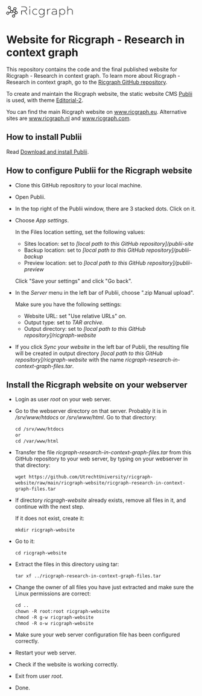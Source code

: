 <img alt="Ricgraph logo" src="https://raw.githubusercontent.com/UtrechtUniversity/ricgraph/refs/heads/main/docs/images/ricgraph_logo.png" height="30">

# Website for Ricgraph - Research in context graph

This repository contains the code and the final published 
website for Ricgraph - Research in context graph. To learn more about
Ricgraph - Research in context graph, go to the 
[Ricgraph GitHub repository](https://github.com/UtrechtUniversity/ricgraph).

To create and maintain the Ricgraph website, the static website CMS 
[Publii](https://getpublii.com/) is used, with theme 
[Editorial-2](https://marketplace.getpublii.com/themes/editorial-2).

You can find the main Ricgraph website on www.ricgraph.eu. Alternative
sites are www.ricgraph.nl and www.ricgraph.com.


## How to install Publii

Read [Download and install Publii](https://getpublii.com/docs/install-publii.html).

## How to configure Publii for the Ricgraph website
* Clone this GitHub repository to your local machine.
* Open Publii.
* In the top right of the Publii window, there are 3 stacked dots.
  Click on it.
* Choose _App settings_.

  In the Files location setting, set the following values:
  * Sites location: set to *[local path to this GitHub repository]/publii-site*
  * Backup location: set to *[local path to this GitHub repository]/publii-backup*
  * Preview location: set to *[local path to this GitHub repository]/publii-preview*
    
  Click "Save your settings" and click "Go back".
* In the _Server_ menu in the left bar of Publii, choose ".zip Manual upload".

  Make sure you have the following settings:
  * Website URL: set "Use relative URLs" *on*.
  * Output type: set to *TAR archive*.
  * Output directory: 
    set to *[local path to this GitHub repository]/ricgraph-website*
* If you click *Sync your website* in the left bar of Publii, 
  the resulting file will be created in 
  output directory *[local path to this GitHub repository]/ricgraph-website*
  with the name *ricgraph-research-in-context-graph-files.tar*.

## Install the Ricgraph website on your webserver
* Login as user *root* on your web server.
* Go to the webserver directory on that server.
  Probably it is in
  */srv/www/htdocs* or */srv/www/html*. Go to that directory:
  ```
  cd /srv/www/htdocs
  or 
  cd /var/www/html
  ```
* Transfer the file
  *ricgraph-research-in-context-graph-files.tar*
  from this GitHub repository
  to your web server, by typing on your webserver
  in that directory: 
  ```
  wget https://github.com/UtrechtUniversity/ricgraph-website/raw/main/ricgraph-website/ricgraph-research-in-context-graph-files.tar
  ```
* If directory *ricgragh-website* already exists, remove
  all files in it, and continue with the next step.
  
  If it does not exist, create it:
  ```
  mkdir ricgraph-website
  ```
* Go to it:
  ```
  cd ricgraph-website
  ```
* Extract the files in this directory using tar:
  ```
  tar xf ../ricgraph-research-in-context-graph-files.tar
  ```
* Change the owner of all files you have just extracted and
  make sure the Linux permissions are correct:
  ```
  cd ..
  chown -R root:root ricgraph-website
  chmod -R g-w ricgraph-website
  chmod -R o-w ricgraph-website
  ```
* Make sure your web server configuration file has been configured correctly.
* Restart your web server.
* Check if the website is working correctly.
* Exit from user *root*.
* Done.

